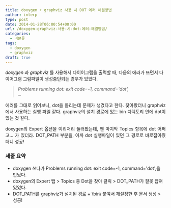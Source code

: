 ```yaml
---
title: doxygen + graphviz 사용 시 DOT 에러 해결방법
author: interp
type: post
date: 2014-01-28T06:00:54+00:00
url: /doxygen-graphviz-사용-시-dot-에러-해결방법/
categories:
  - 미분류
tags:
  - doxygen
  - graphviz
draft: true
---
```

_doxygen_ 과 _graphviz_ 를 사용해서 다이어그램을 출력할 때, 다음의 에러가 뜨면서 다이어그램 그림파일이 생성중단되는 경우가 있었다.

<blockquote class="tx-quote-tistory">
  <p>
    <i>Problems running dot: exit code=-1, command='dot',<br /> <span style="background-color: transparent; font-size: 9pt; line-height: 1.5;">&#8230;</span></i>
  </p>
</blockquote>

<p style="text-align: justify;">
  에러를 그대로 읽어보니, dot을 돌리는데 문제가 생겼다고 한다. 찾아봤더니 graphviz에서 사용하는 실행 파일 같다. graphviz의 설치 경로에 있는 bin 디렉토리 안에 dot이 있는 것 같다.
</p>

<p style="text-align: justify;">
  doxygen의 Expert 옵션을 이리저리 둘러봤는데, 맨 마지막 Topics 항목에 dot 어쩌고&#8230; 가 있더라. DOT_PATH 부분을, 아까 dot 실행파일이 있던 그 경로로 바로잡아줬더니 성공!
</p>

### 세줄 요약

<ul style="list-style-type: disc;">
  <li>
    doxygen 쓰다가 Problems running dot: exit code=-1, command='dot',을 만났다.
  </li>
  <li>
    doxygen의 Expert 탭 > Topics 중 Dot을 찾아 클릭 > DOT_PATH가 잘못 잡혀있었다.
  </li>
  <li>
    DOT_PATH를 graphviz가 설치된 경로 + \bin\ 붙여서 재설정한 후 문서 생성 > 성공!
  </li>
</ul>
